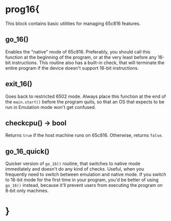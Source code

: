 # prog16{

This block contains basic utilities for managing 65c816 features.

## go_16()
Enables the "native" mode of 65c816. Preferably, you should call this function at the beginning of the program, or at the very least before any 16-bit instructions. This routine also has a built-in check, that will terminate the entire program if the device doesn't support 16-bit instructions.

## exit_16()
Goes back to restricted 6502 mode. Always place this function at the end of the `main.start()` before the program quits, so that an OS that expects to be run in Emulation mode won't get confused. 

## checkcpu() -> bool
Returns `true` if the host machine runs on 65c816. Otherwise, returns `false`.

## go_16_quick()
Quicker version of `go_16()` routine, that switches to native mode immediately and doesn't do any kind of checks. Useful, when you frequently need to switch between emulation and native mode. If you switch to 16-bit mode for the first time in your program, you'd be better of using `go_16()` instead, because it'll prevent users from executing the program on 8-bit only machines.

# }